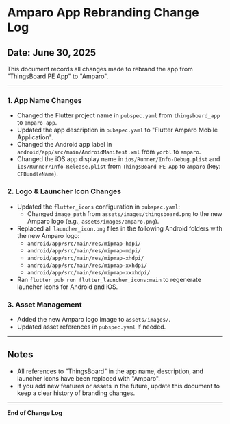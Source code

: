 # Amparo App Rebranding Change Log

## Date: June 30, 2025

This document records all changes made to rebrand the app from "ThingsBoard PE App" to "Amparo".

---

### 1. App Name Changes
- Changed the Flutter project name in `pubspec.yaml` from `thingsboard_app` to `amparo_app`.
- Updated the app description in `pubspec.yaml` to "Flutter Amparo Mobile Application".
- Changed the Android app label in `android/app/src/main/AndroidManifest.xml` from `yorbl` to `amparo`.
- Changed the iOS app display name in `ios/Runner/Info-Debug.plist` and `ios/Runner/Info-Release.plist` from `ThingsBoard PE App` to `amparo` (key: `CFBundleName`).

### 2. Logo & Launcher Icon Changes
- Updated the `flutter_icons` configuration in `pubspec.yaml`:
  - Changed `image_path` from `assets/images/thingsboard.png` to the new Amparo logo (e.g., `assets/images/amparo.png`).
- Replaced all `launcher_icon.png` files in the following Android folders with the new Amparo logo:
  - `android/app/src/main/res/mipmap-hdpi/`
  - `android/app/src/main/res/mipmap-mdpi/`
  - `android/app/src/main/res/mipmap-xhdpi/`
  - `android/app/src/main/res/mipmap-xxhdpi/`
  - `android/app/src/main/res/mipmap-xxxhdpi/`
- Ran `flutter pub run flutter_launcher_icons:main` to regenerate launcher icons for Android and iOS.

### 3. Asset Management
- Added the new Amparo logo image to `assets/images/`.
- Updated asset references in `pubspec.yaml` if needed.

---

## Notes
- All references to "ThingsBoard" in the app name, description, and launcher icons have been replaced with "Amparo".
- If you add new features or assets in the future, update this document to keep a clear history of branding changes.

---

**End of Change Log**
